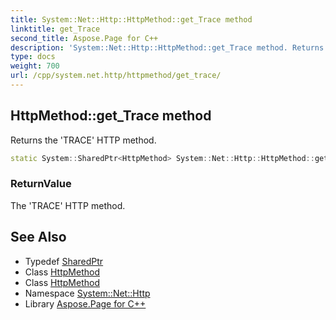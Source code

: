 ```yaml
---
title: System::Net::Http::HttpMethod::get_Trace method
linktitle: get_Trace
second_title: Aspose.Page for C++
description: 'System::Net::Http::HttpMethod::get_Trace method. Returns the ''TRACE'' HTTP method in C++.'
type: docs
weight: 700
url: /cpp/system.net.http/httpmethod/get_trace/
---
```

## HttpMethod::get_Trace method


Returns the 'TRACE' HTTP method.

```cpp
static System::SharedPtr<HttpMethod> System::Net::Http::HttpMethod::get_Trace()
```


### ReturnValue

The 'TRACE' HTTP method.

## See Also

* Typedef [SharedPtr](../../../system/sharedptr/)
* Class [HttpMethod](../)
* Class [HttpMethod](../)
* Namespace [System::Net::Http](../../)
* Library [Aspose.Page for C++](../../../)
